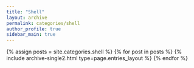 ```yaml
---
title: "Shell"
layout: archive
permalink: categories/shell
author_profile: true
sidebar_main: true
---
```


{% assign posts = site.categories.shell %}
{% for post in posts %} {% include archive-single2.html type=page.entries_layout %} {% endfor %}
